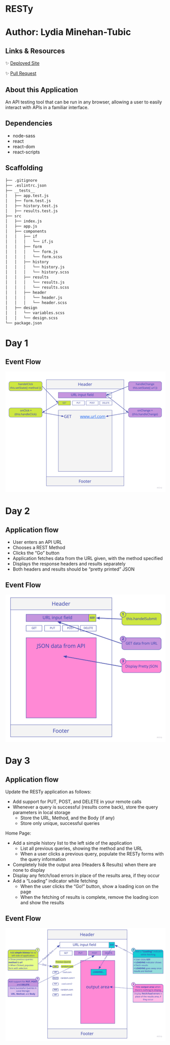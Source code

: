 # RESTy
# Author: Lydia Minehan-Tubic

## Links & Resources

✨ [Deployed Site](https://flamboyant-kepler-b6da40.netlify.app/)

✨ [Pull Request](https://github.com/LydiaMT/resty/pull/3)

## About this Application 

An API testing tool that can be run in any browser, allowing a user to easily interact with APIs in a familiar interface.

## Dependencies

- node-sass
- react
- react-dom
- react-scripts

## Scaffolding

```git 
├── .gitignore
├── .eslintrc.json
├── __tests__
│   ├── app.test.js
│   ├── form.test.js
│   ├── history.test.js
│   ├── results.test.js
├── src
│   ├── index.js
│   ├── app.js
│   ├── components
│   │   ├── if
│   │   │   └── if.js
│   │   ├── form
│   │   │   └── form.js
│   │   │   └── form.scss
│   │   ├── history
│   │   │   └── history.js
│   │   │   └── history.scss
│   │   ├── results
│   │   │   └── results.js
│   │   │   └── results.scss
│   │   ├── header
│   │   │   └── header.js
│   │   │   └── header.scss
│   ├── design
│   │   └── variables.scss
│   │   └── design.scss
└── package.json
```
# Day 1

## Event Flow

![Event Flow Diagram](img/RESTy1.jpg)

# Day 2

## Application flow
- User enters an API URL
- Chooses a REST Method
- Clicks the “Go” button
- Application fetches data from the URL given, with the method specified
- Displays the response headers and results separately
- Both headers and results should be “pretty printed” JSON

## Event Flow

![Event Flow Diagram](img/RESTy2.jpg)

# Day 3

## Application flow

Update the RESTy application as follows:
- Add support for PUT, POST, and DELETE in your remote calls
- Whenever a query is successful (results come back), store the query parameters in local storage
  - Store the URL, Method, and the Body (if any)
  - Store only unique, successful queries

Home Page:
- Add a simple history list to the left side of the application
  - List all previous queries, showing the method and the URL
  - When a user clicks a previous query, populate the RESTy forms with the query information
- Completely hide the output area (Headers & Results) when there are none to display
- Display any fetch/load errors in place of the results area, if they occur
- Add a “Loading” indicator while fetching
  - When the user clicks the “Go!” button, show a loading icon on the page
  - When the fetching of results is complete, remove the loading icon and show the results

## Event Flow

![Event Flow Diagram](img/RESTy3.jpg)
